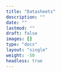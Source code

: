 ```yaml
---
title: "Datasheets"
description: ""
date: ""
lastmod: ""
draft: false
images: []
type: "docs"
layout: "single"
weight: -50
headless: true
---
```

